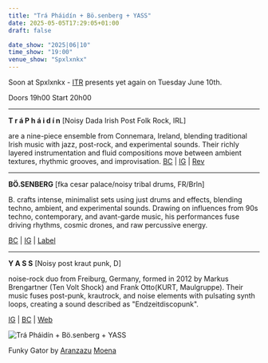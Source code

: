 ```yaml
---
title: "Trá Pháidín + Bö.senberg + YASS"
date: 2025-05-05T17:29:05+01:00
draft: false

date_show: "2025|06|10"
time_show: "19:00"
venue_show: "Spxlxnkx"
---
```


Soon at Spxlxnkx - [ITR](https://itritritr.netlify.app/upcoming/2025-06-10/) presents yet again on Tuesday June 10th.

Doors 19h00
Start 20h00

---

**T r á P h á i d í n** [Noisy Dada Irish Post Folk Rock, IRL]

are a nine-piece ensemble from Connemara, Ireland, blending traditional Irish music with jazz, post-rock, and experimental sounds. Their richly layered instrumentation and fluid compositions move between ambient textures, rhythmic grooves, and improvisation.
[BC](https://trawfawdeen.bandcamp.com/) | [IG](https://www.instagram.com/trawfawdeen) | [Rev](https://klofmag.com/2024/07/tra-phaidin-an-424/)

---

**BÖ.SENBERG** [fka cesar palace/noisy tribal drums, FR/Brln]

B. crafts intense, minimalist sets using just drums and effects, blending techno, ambient, and experimental sounds. Drawing on influences from 90s techno, contemporary, and avant-garde music, his performances fuse driving rhythms, cosmic drones, and raw percussive energy.

[BC](https://bosenberg.bandcamp.com/) | [IG](https://www.instagram.com/bo.senberg/) | [Label](https://www.octobertone.com/en/band/bosenberg)

---

**Y A S S** [Noisy post kraut punk, D]

noise-rock duo from Freiburg, Germany, formed in 2012 by Markus Brengartner (Ten Volt Shock) and Frank Otto(KURT, Maulgruppe). Their music fuses post-punk, krautrock, and noise elements with pulsating synth loops, creating a sound described as "Endzeitdiscopunk".

[IG](https://www.instagram.com/yasstheband/) | [BC](https://yassband.bandcamp.com/) | [Web](https://yass-theband.jimdofree.com/music)

![Trá Pháidín + Bö.senberg + YASS](../../posters/2025-06-10.jpg)

Funky Gator by [Aranzazu](https://www.instagram.com/aranzazumoena/) [Moena](https://aranzazumoena.com/)
